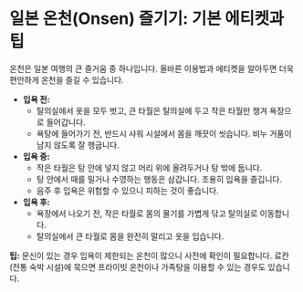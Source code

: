 # 일본 온천(Onsen) 즐기기: 기본 에티켓과 팁

온천은 일본 여행의 큰 즐거움 중 하나입니다. 올바른 이용법과 에티켓을 알아두면 더욱 편안하게 온천을 즐길 수 있습니다.

* **입욕 전:**
    * 탈의실에서 옷을 모두 벗고, 큰 타월은 탈의실에 두고 작은 타월만 챙겨 욕장으로 들어갑니다.
    * 욕탕에 들어가기 전, 반드시 샤워 시설에서 몸을 깨끗이 씻습니다. 비누 거품이 남지 않도록 잘 헹굽니다.
* **입욕 중:**
    * 작은 타월은 탕 안에 넣지 않고 머리 위에 올려두거나 탕 밖에 둡니다.
    * 탕 안에서 때를 밀거나 수영하는 행동은 삼갑니다. 조용히 입욕을 즐깁니다.
    * 음주 후 입욕은 위험할 수 있으니 피하는 것이 좋습니다.
* **입욕 후:**
    * 욕장에서 나오기 전, 작은 타월로 몸의 물기를 가볍게 닦고 탈의실로 이동합니다.
    * 탈의실에서 큰 타월로 몸을 완전히 말리고 옷을 입습니다.

**팁:** 문신이 있는 경우 입욕이 제한되는 온천이 많으니 사전에 확인이 필요합니다. 료칸(전통 숙박 시설)에 묵으면 프라이빗 온천이나 가족탕을 이용할 수 있는 경우도 있습니다.